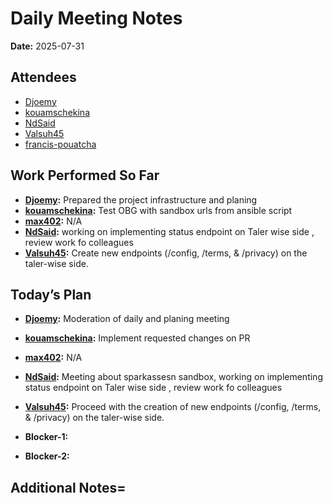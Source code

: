 # # 
# Daily Meeting Notes

**Date:** 2025-07-31

## Attendees
- [Djoemy](https://github.com/Djoemy)
- [kouamschekina](https://github.com/kouamschekina)
- [NdSaid](https://github.com/NdSaid)
- [Valsuh45](https://github.com/Valsuh45)
- [francis-pouatcha](https://github.com/francis-pouatcha)

## Work Performed So Far
- **[Djoemy](https://github.com/Djoemy):** Prepared the project infrastructure and planing
- **[kouamschekina](https://github.com/kouamschekina):** Test OBG with sandbox urls from ansible script
- **[max402](https://github.com/max402):** N/A
- **[NdSaid](https://github.com/NdSaid):** working on implementing status endpoint on Taler wise side , review work fo colleagues
- **[Valsuh45](https://github.com/Valsuh45):** Create new endpoints (/config, /terms, & /privacy) on the taler-wise side.

## Today’s Plan
- **[Djoemy](https://github.com/Djoemy):** Moderation of daily and planing meeting
- **[kouamschekina](https://github.com/kouamschekina):** Implement requested changes on PR
- **[max402](https://github.com/max402):** N/A
- **[NdSaid](https://github.com/NdSaid):** Meeting about sparkassesn sandbox, working on implementing status endpoint on Taler wise side , review work fo colleagues 
- **[Valsuh45](https://github.com/Valsuh45):** Proceed with the creation of new endpoints (/config, /terms, & /privacy) on the taler-wise side.
- **Blocker-1:** 

- **Blocker-2:** 

## Additional Notes=





